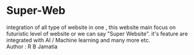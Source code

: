 # Super-Web
integration of all type of website in one , this website main focus on futuristic level of website or we can say "Super Website". it's feature are integrated with AI / Machine learning and many more etc. <br>
Author : R B Jamatia
